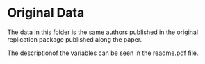 # Original Data

The data in this folder is the same authors published in the original replication package published along the paper.
 
The descriptionof the variables can be seen in the readme.pdf file.